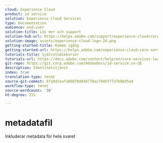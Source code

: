 ```yaml
---
cloud: Experience Cloud
product: id service
solution: Experience Cloud Services
type: Documentation
audience: end-user
solution-title: Läs mer och support
solution-hub-url: https://helpx.adobe.com/support/experience-cloud/core-services.html
solution-image: assets/experience-cloud-logo-24.png
getting-started-title: Komma igång
getting-started-url: https://helpx.adobe.com/experience-cloud-core-services/get-started.html
tutorials-title: Självstudiekurser
tutorials-url: https://docs.adobe.com/content/help/en/core-services-learn/tutorials/overview.html
git-repo: https://git.corp.adobe.com/AdobeDocs/id-service.sv-SE
description: Identitetstjänst
index: true
translation-type: tm+mt
source-git-commit: 6fa0d2eafa06878d8d4778ac7d45f7737b86d5a4
workflow-type: tm+mt
source-wordcount: '38'
ht-degree: 21%

---
```



# metadatafil

Inkluderar metadata för hela svaret